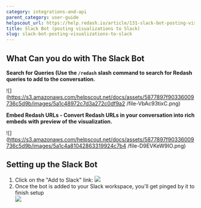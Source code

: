 ```yaml
---
category: integrations-and-api
parent_category: user-guide
helpscout_url: https://help.redash.io/article/131-slack-bot-posting-visualizations-to-slack
title: Slack Bot (posting visualizations to Slack)
slug: slack-bot-posting-visualizations-to-slack
---
```


## What Can you do with The Slack Bot

**Search for Queries (Use the `/redash` slash command to search for Redash queries to add to the conversation.**

![](https://s3.amazonaws.com/helpscout.net/docs/assets/5877897f90336009736c5d9b/images/5a1c48972c7d3a272c0df9a2
/file-VbAc93tixC.png)

**Embed Redash URLs - Convert Redash URLs in your conversation into rich embeds with preview of the visualization.**

![](https://s3.amazonaws.com/helpscout.net/docs/assets/5877897f90336009736c5d9b/images/5a1c4a81042863319924c7b4
/file-D9EVKeW9IO.png)

## Setting up the Slack Bot

1. Click on the "Add to Slack" link:
    ![](https://s3.amazonaws.com/helpscout.net/docs/assets/5877897f90336009736c5d9b/images/5a1c432e2c7d3a272c0df966/file-TQbF399E9U.png)
2. Once the bot is added to your Slack workspace, you'll get pinged by it to finish setup  
    ![](https://s3.amazonaws.com/helpscout.net/docs/assets/5877897f90336009736c5d9b/images/5a1c4476042863319924c774/file-GPUjLNs1gl.png)

